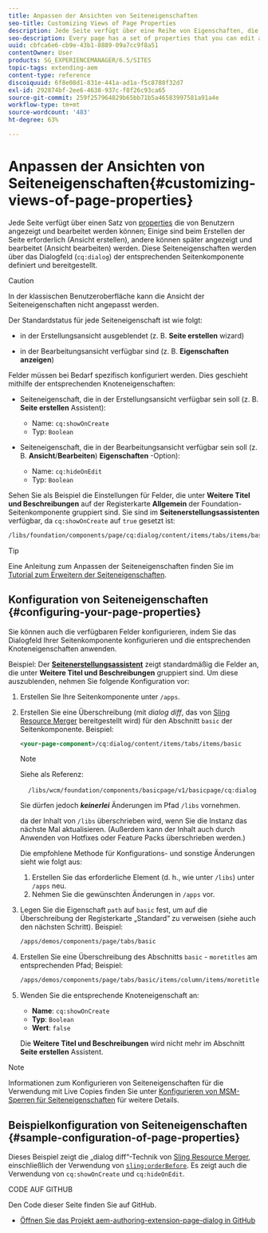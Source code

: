```yaml
---
title: Anpassen der Ansichten von Seiteneigenschaften
seo-title: Customizing Views of Page Properties
description: Jede Seite verfügt über eine Reihe von Eigenschaften, die Sie nach Bedarf bearbeiten können
seo-description: Every page has a set of properties that you can edit as required
uuid: cbfca6e6-cb9e-43b1-8889-09a7cc9f8a51
contentOwner: User
products: SG_EXPERIENCEMANAGER/6.5/SITES
topic-tags: extending-aem
content-type: reference
discoiquuid: 6f8e08d1-831e-441a-ad1a-f5c8788f32d7
exl-id: 292874bf-2ee6-4638-937c-f8f26c93ca65
source-git-commit: 259f257964829b65bb71b5a46583997581a91a4e
workflow-type: tm+mt
source-wordcount: '483'
ht-degree: 63%

---
```


# Anpassen der Ansichten von Seiteneigenschaften{#customizing-views-of-page-properties}

Jede Seite verfügt über einen Satz von [properties](/help/sites-authoring/editing-page-properties.md) die von Benutzern angezeigt und bearbeitet werden können; Einige sind beim Erstellen der Seite erforderlich (Ansicht erstellen), andere können später angezeigt und bearbeitet (Ansicht bearbeiten) werden. Diese Seiteneigenschaften werden über das Dialogfeld (`cq:dialog`) der entsprechenden Seitenkomponente definiert und bereitgestellt.

>[!CAUTION]
>
>In der klassischen Benutzeroberfläche kann die Ansicht der Seiteneigenschaften nicht angepasst werden.

Der Standardstatus für jede Seiteneigenschaft ist wie folgt:

* in der Erstellungsansicht ausgeblendet (z. B. **Seite erstellen** wizard)

* in der Bearbeitungsansicht verfügbar sind (z. B. **Eigenschaften anzeigen**)

Felder müssen bei Bedarf spezifisch konfiguriert werden. Dies geschieht mithilfe der entsprechenden Knoteneigenschaften:

* Seiteneigenschaft, die in der Erstellungsansicht verfügbar sein soll (z. B. **Seite erstellen** Assistent):

   * Name: `cq:showOnCreate`
   * Typ: `Boolean`

* Seiteneigenschaft, die in der Bearbeitungsansicht verfügbar sein soll (z. B. **Ansicht**/**Bearbeiten**) **Eigenschaften** -Option):

   * Name: `cq:hideOnEdit`
   * Typ: `Boolean`

Sehen Sie als Beispiel die Einstellungen für Felder, die unter **Weitere Titel und Beschreibungen** auf der Registerkarte **Allgemein** der Foundation-Seitenkomponente gruppiert sind. Sie sind im **Seitenerstellungsassistenten** verfügbar, da `cq:showOnCreate` auf `true` gesetzt ist:

```xml
/libs/foundation/components/page/cq:dialog/content/items/tabs/items/basic/items/column/items/moretitles
```

>[!TIP]
>
>Eine Anleitung zum Anpassen der Seiteneigenschaften finden Sie im [Tutorial zum Erweitern der Seiteneigenschaften](https://experienceleague.adobe.com/docs/experience-manager-learn/sites/developing/page-properties-technical-video-develop.html?lang=de).

## Konfiguration von Seiteneigenschaften {#configuring-your-page-properties}

Sie können auch die verfügbaren Felder konfigurieren, indem Sie das Dialogfeld Ihrer Seitenkomponente konfigurieren und die entsprechenden Knoteneigenschaften anwenden.

Beispiel: Der [**Seitenerstellungsassistent**](/help/sites-authoring/managing-pages.md#creating-a-new-page) zeigt standardmäßig die Felder an, die unter **Weitere Titel und Beschreibungen** gruppiert sind. Um diese auszublenden, nehmen Sie folgende Konfiguration vor:

1. Erstellen Sie Ihre Seitenkomponente unter `/apps`.
1. Erstellen Sie eine Überschreibung (mit *dialog diff*, das von [Sling Resource Merger](/help/sites-developing/sling-resource-merger.md) bereitgestellt wird) für den Abschnitt `basic` der Seitenkomponente. Beispiel:

   ```xml
   <your-page-component>/cq:dialog/content/items/tabs/items/basic
   ```

   >[!NOTE]
   >
   >Siehe als Referenz:
   >
   >    `/libs/wcm/foundation/components/basicpage/v1/basicpage/cq:dialog`
   >
   Sie dürfen jedoch ***keinerlei*** Änderungen im Pfad `/libs` vornehmen.
   >
   da der Inhalt von `/libs` überschrieben wird, wenn Sie die Instanz das nächste Mal aktualisieren. (Außerdem kann der Inhalt auch durch Anwenden von Hotfixes oder Feature Packs überschrieben werden.)
   >
   Die empfohlene Methode für Konfigurations- und sonstige Änderungen sieht wie folgt aus:
   >
   1. Erstellen Sie das erforderliche Element (d. h., wie unter `/libs`) unter `/apps` neu.
   1. Nehmen Sie die gewünschten Änderungen in `/apps` vor.

1. Legen Sie die Eigenschaft `path` auf `basic` fest, um auf die Überschreibung der Registerkarte „Standard“ zu verweisen (siehe auch den nächsten Schritt). Beispiel:

   ```xml
   /apps/demos/components/page/tabs/basic
   ```

1. Erstellen Sie eine Überschreibung des Abschnitts `basic` - `moretitles` am entsprechenden Pfad; Beispiel:

   ```xml
   /apps/demos/components/page/tabs/basic/items/column/items/moretitles
   ```

1. Wenden Sie die entsprechende Knoteneigenschaft an:

   * **Name**: `cq:showOnCreate`
   * **Typ**: `Boolean`
   * **Wert**: `false`

   Die **Weitere Titel und Beschreibungen** wird nicht mehr im Abschnitt **Seite erstellen** Assistent.

>[!NOTE]
>
Informationen zum Konfigurieren von Seiteneigenschaften für die Verwendung mit Live Copies finden Sie unter [Konfigurieren von MSM-Sperren für Seiteneigenschaften](/help/sites-developing/extending-msm.md#configuring-msm-locks-on-page-properties-touch-enabled-ui) für weitere Details.

## Beispielkonfiguration von Seiteneigenschaften {#sample-configuration-of-page-properties}

Dieses Beispiel zeigt die „dialog diff“-Technik von [Sling Resource Merger](/help/sites-developing/sling-resource-merger.md), einschließlich der Verwendung von [`sling:orderBefore`](/help/sites-developing/sling-resource-merger.md#properties). Es zeigt auch die Verwendung von `cq:showOnCreate` und `cq:hideOnEdit`.

CODE AUF GITHUB

Den Code dieser Seite finden Sie auf GitHub.

* [Öffnen Sie das Projekt aem-authoring-extension-page-dialog in GitHub](https://github.com/Adobe-Marketing-Cloud/aem-authoring-extension-page-dialog)
